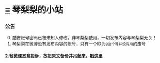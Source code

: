 # [≡][] 琴梨梨的小站  
  
  
  
### 公告     
0. 酷安账号密码已被未知人修改，非琴梨梨使用，一切发布内容与琴梨梨无关！  
1. 琴梨梨在微博没有发布内容的账号，只有一个ID为`@这个号并没有用`的废号  
#### 2.轻微课恶意投诉，故把原文备份并吊起来，[戳这里][]














[≡]: Guide.md
[戳这里]: ArticleSave/qwk/README.md
<link rel="preload" href="https://qinlili.bid/Guide.html" >
<meta name=3D"cf-2fa-verify" content=3D"225fab4f70b6234" >
